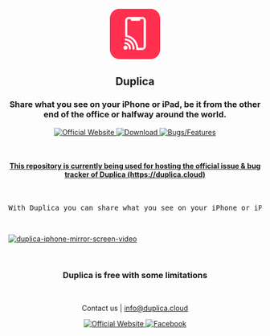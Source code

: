 
<p align="center">
<img src="https://github.com/Duplica-cloud/Duplica/blob/main/assets/duplica-icon.png" width="100" height="100">
</p>
<h2 align="middle">Duplica</p>
<h3 align="middle">Share what you see on your iPhone or iPad, be it from the other end of the office or halfway around the world.</h3>

<p align="center">    
    <a target="_blank" href="https://duplica.cloud/">
        <img src="https://img.shields.io/badge/-Official%20Website-F4133F?style=for-the-badge" alt="Official Website">
    </a>
    <a target="_blank" href="https://apps.apple.com/it/app/id1552623883?ref=duplica.cloud">
        <img src="https://img.shields.io/badge/-Download-ff9600?style=for-the-badge" alt="Download">
    </a>
    <a href="https://github.com/Duplica-cloud/Duplica/issues">
        <img src="https://img.shields.io/badge/-Bugs%20%2F%20Features-7057ff?style=for-the-badge" alt="Bugs/Features">
    </a>
</p>

<br>

<h4 align="middle">
    <u>
        This repository is currently being used for hosting the official issue 
        & bug tracker of Duplica (https://duplica.cloud)
    </u>
</h4>


<br>
<pre align="middle">
With Duplica you can share what you see on your iPhone or iPad on a webbrowser
</pre>

<br/>

<p align="center">

[![duplica-iphone-mirror-screen-video](https://img.youtube.com/vi/L9c5C64vJUI/0.jpg)](https://www.youtube.com/embed/L9c5C64vJUI)

</p>

<br>

<h3 align="middle">Duplica is free with some limitations</h3>

<br>

<p align="center">
    Contact us | 
    <a href="mailto:info@duplica.cloud">info@duplica.cloud</a>
</p>

<p align="center">
        <a target="_blank" href="https://duplica.cloud/">
        <img src="https://img.shields.io/badge/-Official%20Website-F4133F?style=for-the-badge" alt="Official Website">
    </a>
    <a arget="_blank" href="https://www.producthunt.com/posts/duplica">
        <img src="https://img.shields.io/badge/-Facebook-3b5998?style=for-the-badge" alt="Facebook">
    </a>
</p>
